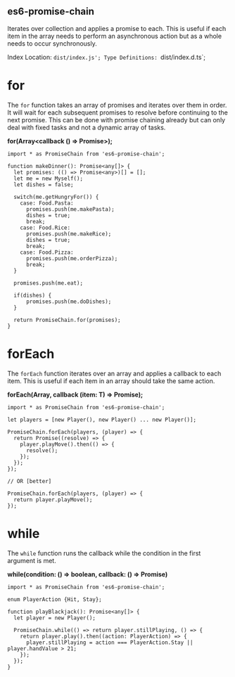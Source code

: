 es6-promise-chain
----------------

Iterates over collection and applies a promise to each.
This is useful if each item in the array needs to perform an asynchronous action
but as a whole needs to occur synchronously.

Index Location: `dist/index.js';
Type Definitions: `dist/index.d.ts`;

# for

The `for` function takes an array of promises and iterates over them in order.
It will wait for each subsequent promises to resolve before continuing to the next promise.
This can be done with promise chaining already but can only deal with fixed tasks and
not a dynamic array of tasks.

**for(Array<callback () => Promise<any>>);**

    import * as PromiseChain from 'es6-promise-chain';

    function makeDinner(): Promise<any[]> {
      let promises: (() => Promise<any>)[] = [];
      let me = new Myself();
      let dishes = false;

      switch(me.getHungryFor()) {
        case: Food.Pasta:
          promises.push(me.makePasta);
          dishes = true;
          break;
        case: Food.Rice:
          promises.push(me.makeRice);
          dishes = true;
          break;
        case: Food.Pizza:
          promises.push(me.orderPizza);
          break;
      }

      promises.push(me.eat);

      if(dishes) {
          promises.push(me.doDishes);
      }

      return PromiseChain.for(promises);
    }

# forEach

The `forEach` function iterates over an array and applies a callback to each item.
This is useful if each item in an array should take the same action.

**forEach(Array<T>, callback (item: T) => Promise<any>);**

    import * as PromiseChain from 'es6-promise-chain';

    let players = [new Player(), new Player() ... new Player()];

    PromiseChain.forEach(players, (player) => {
      return Promise((resolve) => {
        player.playMove().then(() => {
          resolve();
        });
      });
    });

    // OR [better]

    PromiseChain.forEach(players, (player) => {
      return player.playMove();
    });

# while

The `while` function runs the callback while the condition in the first argument
is met.

**while(condition: () => boolean, callback: () => Promise<any>)**

    import * as PromiseChain from 'es6-promise-chain';

    enum PlayerAction {Hit, Stay};

    function playBlackjack(): Promise<any[]> {
      let player = new Player();

      PromiseChain.while(() => return player.stillPlaying, () => {
        return player.play().then((action: PlayerAction) => {
          player.stillPlaying = action === PlayerAction.Stay || player.handValue > 21;
        });
      });
    }
